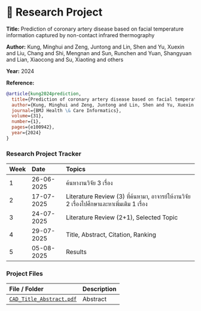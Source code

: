 # 📄  Research Project

**Title:** Prediction of coronary artery disease based on facial temperature information captured by non-contact infrared thermography

**Author:** Kung, Minghui and Zeng, Juntong and Lin, Shen and Yu, Xuexin and Liu, Chang and Shi, Mengnan and Sun, Runchen and Yuan, Shangyuan and Lian, Xiaocong and Su, Xiaoting and others

**Year:** 2024

**Reference:**
```bibtex
@article{kung2024prediction,
  title={Prediction of coronary artery disease based on facial temperature information captured by non-contact infrared thermography},
  author={Kung, Minghui and Zeng, Juntong and Lin, Shen and Yu, Xuexin and Liu, Chang and Shi, Mengnan and Sun, Runchen and Yuan, Shangyuan and Lian, Xiaocong and Su, Xiaoting and others},
  journal={BMJ Health \& Care Informatics},
  volume={31},
  number={1},
  pages={e100942},
  year={2024}
}
```

### Research Project Tracker

| Week | Date | Topics |
| :--- | :--- | :--- | 
|  1 | 26-06-2025 | ค้นหางานวิจัย 3 เรื่อง  | 
|  2 | 17-07-2025 | Literature Review (3) ที่ค้นหามา, อาจารย์ให้งานวิจัย 2 เรื่องไปศึกษาและหาเพิ่มเติม 1 เรื่อง | 
|  3 | 24-07-2025 | Literature Review (2+1), Selected Topic |
|  4 | 29-07-2025 | Title, Abstract, Citation, Ranking | 
|  5 | 05-08-2025 | Results | 


### Project Files

| File / Folder | Description |
| :--- | :--- |
| [`CAD_Title_Abstract.pdf`](./CAD_Title_Abstract.pdf)  | Abstract |
